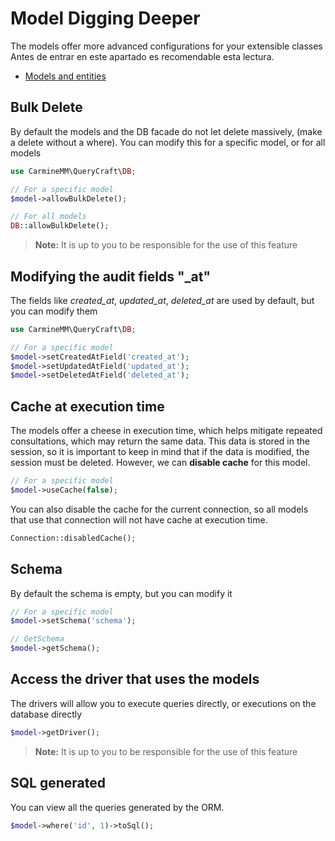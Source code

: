 # Model Digging Deeper

The models offer more advanced configurations for your extensible classes
Antes de entrar en este apartado es recomendable esta lectura.

-   [Models and entities](docs/model_entity.md)

## Bulk Delete

By default the models and the DB facade do not let delete massively, (make a delete without a where).
You can modify this for a specific model, or for all models

```php
use CarmineMM\QueryCraft\DB;

// For a specific model
$model->allowBulkDelete();

// For all models
DB::allowBulkDelete();
```

> **Note:** It is up to you to be responsible for the use of this feature

## Modifying the audit fields "\_at"

The fields like _created_at_, _updated_at_, _deleted_at_ are used by default, but you can modify them

```php
use CarmineMM\QueryCraft\DB;

// For a specific model
$model->setCreatedAtField('created_at');
$model->setUpdatedAtField('updated_at');
$model->setDeletedAtField('deleted_at');
```

## Cache at execution time

The models offer a cheese in execution time, which helps mitigate repeated consultations, which may return the same data.
This data is stored in the session, so it is important to keep in mind that if the data is modified, the session must be deleted.
However, we can **disable cache** for this model.

```php
// For a specific model
$model->useCache(false);
```

You can also disable the cache for the current connection, so all models that use that connection will not have cache at execution time.

```php
Connection::disabledCache();
```

## Schema

By default the schema is empty, but you can modify it

```php
// For a specific model
$model->setSchema('schema');

// GetSchema
$model->getSchema();
```

## Access the driver that uses the models

The drivers will allow you to execute queries directly, or executions on the database directly

```php
$model->getDriver();
```

> **Note:** It is up to you to be responsible for the use of this feature

## SQL generated

You can view all the queries generated by the ORM.

```php
$model->where('id', 1)->toSql();
```
